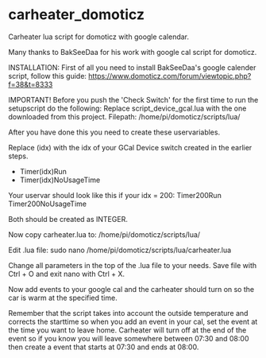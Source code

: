 # carheater_domoticz
Carheater lua script for domoticz with google calendar. 

Many thanks to BakSeeDaa for his work with google cal script for domoticz.

INSTALLATION:
First of all you need to install BakSeeDaa's google calender script, follow this guide: 
https://www.domoticz.com/forum/viewtopic.php?f=38&t=8333

IMPORTANT! 
Before you push the 'Check Switch' for the first time to run the setupscript do the following: 
Replace script_device_gcal.lua with the one downloaded from this project. 
Filepath: /home/pi/domoticz/scripts/lua/

After you have done this you need to create these uservariables.

Replace (idx) with the idx of your GCal Device switch created in the earlier steps.
- Timer(idx)Run 
- Timer(idx)NoUsageTime

Your uservar should look like this if your idx = 200:
Timer200Run
Timer200NoUsageTime

Both should be created as INTEGER.

Now copy carheater.lua to: /home/pi/domoticz/scripts/lua/

Edit .lua file:
sudo nano /home/pi/domoticz/scripts/lua/carheater.lua

Change all parameters in the top of the .lua file to your needs. 
Save file with Ctrl + O and exit nano with Ctrl + X.

Now add events to your google cal and the carheater should turn on so the car is warm at the specified time. 

Remember that the script takes into account the outside temperature and corrects the starttime so when you add an event in your cal, set the event at the time you want to leave home. Carheater will turn off at the end of the event so if you know you will leave somewhere between 07:30 and 08:00 then create a event that starts at 07:30 and ends at 08:00. 

